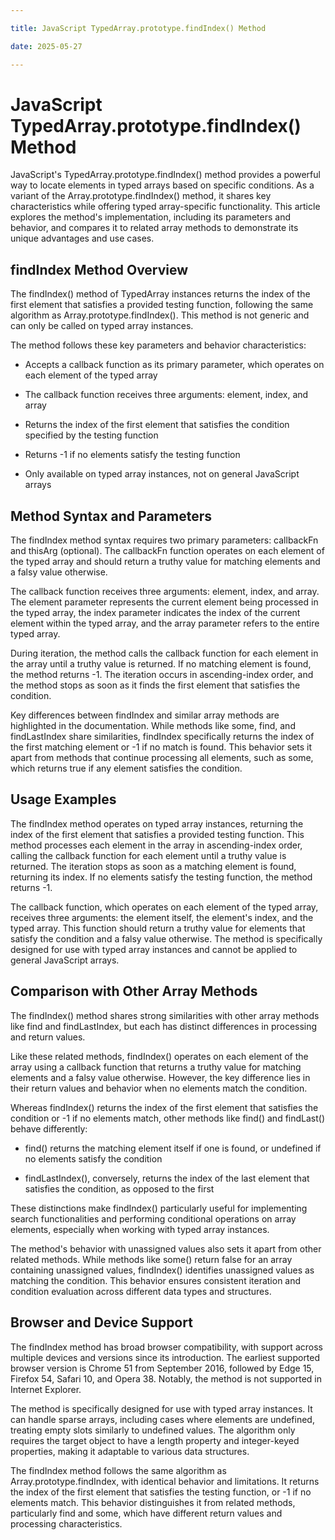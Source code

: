 ```yaml
---

title: JavaScript TypedArray.prototype.findIndex() Method

date: 2025-05-27

---
```



# JavaScript TypedArray.prototype.findIndex() Method

JavaScript's TypedArray.prototype.findIndex() method provides a powerful way to locate elements in typed arrays based on specific conditions. As a variant of the Array.prototype.findIndex() method, it shares key characteristics while offering typed array-specific functionality. This article explores the method's implementation, including its parameters and behavior, and compares it to related array methods to demonstrate its unique advantages and use cases.


## findIndex Method Overview

The findIndex() method of TypedArray instances returns the index of the first element that satisfies a provided testing function, following the same algorithm as Array.prototype.findIndex(). This method is not generic and can only be called on typed array instances.

The method follows these key parameters and behavior characteristics:

- Accepts a callback function as its primary parameter, which operates on each element of the typed array

- The callback function receives three arguments: element, index, and array

- Returns the index of the first element that satisfies the condition specified by the testing function

- Returns -1 if no elements satisfy the testing function

- Only available on typed array instances, not on general JavaScript arrays


## Method Syntax and Parameters

The findIndex method syntax requires two primary parameters: callbackFn and thisArg (optional). The callbackFn function operates on each element of the typed array and should return a truthy value for matching elements and a falsy value otherwise.

The callback function receives three arguments: element, index, and array. The element parameter represents the current element being processed in the typed array, the index parameter indicates the index of the current element within the typed array, and the array parameter refers to the entire typed array.

During iteration, the method calls the callback function for each element in the array until a truthy value is returned. If no matching element is found, the method returns -1. The iteration occurs in ascending-index order, and the method stops as soon as it finds the first element that satisfies the condition.

Key differences between findIndex and similar array methods are highlighted in the documentation. While methods like some, find, and findLastIndex share similarities, findIndex specifically returns the index of the first matching element or -1 if no match is found. This behavior sets it apart from methods that continue processing all elements, such as some, which returns true if any element satisfies the condition.


## Usage Examples

The findIndex method operates on typed array instances, returning the index of the first element that satisfies a provided testing function. This method processes each element in the array in ascending-index order, calling the callback function for each element until a truthy value is returned. The iteration stops as soon as a matching element is found, returning its index. If no elements satisfy the testing function, the method returns -1.

The callback function, which operates on each element of the typed array, receives three arguments: the element itself, the element's index, and the typed array. This function should return a truthy value for elements that satisfy the condition and a falsy value otherwise. The method is specifically designed for use with typed array instances and cannot be applied to general JavaScript arrays.


## Comparison with Other Array Methods

The findIndex() method shares strong similarities with other array methods like find and findLastIndex, but each has distinct differences in processing and return values. 

Like these related methods, findIndex() operates on each element of the array using a callback function that returns a truthy value for matching elements and a falsy value otherwise. However, the key difference lies in their return values and behavior when no elements match the condition.

Whereas findIndex() returns the index of the first element that satisfies the condition or -1 if no elements match, other methods like find() and findLast() behave differently:

- find() returns the matching element itself if one is found, or undefined if no elements satisfy the condition

- findLastIndex(), conversely, returns the index of the last element that satisfies the condition, as opposed to the first

These distinctions make findIndex() particularly useful for implementing search functionalities and performing conditional operations on array elements, especially when working with typed array instances.

The method's behavior with unassigned values also sets it apart from other related methods. While methods like some() return false for an array containing unassigned values, findIndex() identifies unassigned values as matching the condition. This behavior ensures consistent iteration and condition evaluation across different data types and structures.


## Browser and Device Support

The findIndex method has broad browser compatibility, with support across multiple devices and versions since its introduction. The earliest supported browser version is Chrome 51 from September 2016, followed by Edge 15, Firefox 54, Safari 10, and Opera 38. Notably, the method is not supported in Internet Explorer.

The method is specifically designed for use with typed array instances. It can handle sparse arrays, including cases where elements are undefined, treating empty slots similarly to undefined values. The algorithm only requires the target object to have a length property and integer-keyed properties, making it adaptable to various data structures.

The findIndex method follows the same algorithm as Array.prototype.findIndex, with identical behavior and limitations. It returns the index of the first element that satisfies the testing function, or -1 if no elements match. This behavior distinguishes it from related methods, particularly find and some, which have different return values and processing characteristics.


